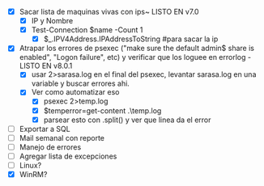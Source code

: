 - [x] Sacar lista de maquinas vivas con ips~ LISTO EN v7.0
	- [x] IP y Nombre
	- [x] Test-Connection $name -Count 1 
		- [x] $_.IPV4Address.IPAddressToString #para sacar la ip
- [x] Atrapar los errores de psexec ("make sure the default admin$ share is enabled", "Logon failure", etc) y verificar que los loguee en errorlog - LISTO EN v8.0.1 
	- [x] usar  2>sarasa.log en el final del psexec, levantar sarasa.log en una variable y buscar errores ahi.
	- [x] Ver como automatizar eso
		- [x] psexec 2>temp.log
		- [x] $temperror=get-content .\temp.log
		- [x] parsear esto con .split() y ver que linea da el error
- [ ] Exportar a SQL
- [ ] Mail semanal con reporte
- [ ] Manejo de errores
- [ ] Agregar lista de excepciones
- [ ] Linux?
- [x] WinRM?
